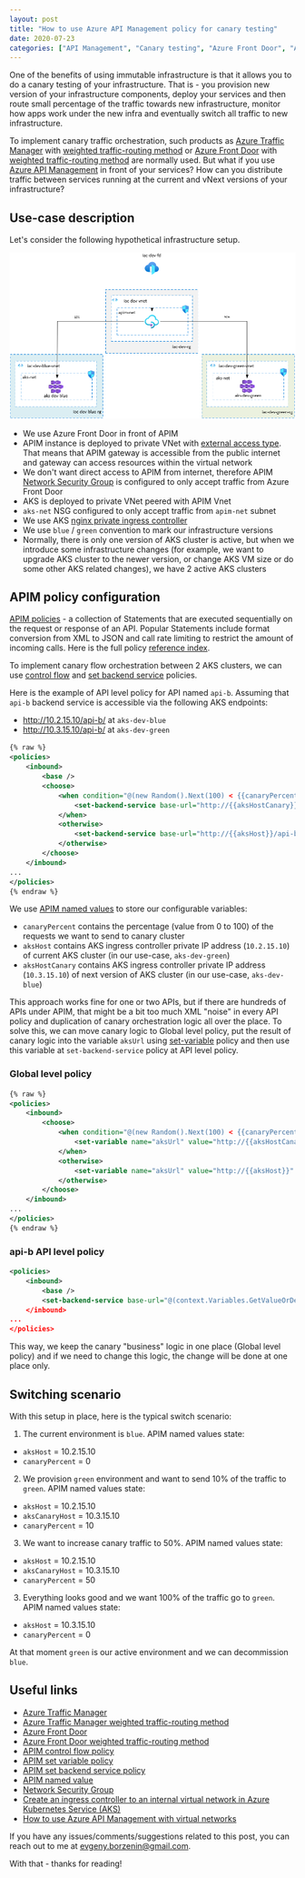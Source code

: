```yaml
---
layout: post
title: "How to use Azure API Management policy for canary testing"
date: 2020-07-23
categories: ["API Management", "Canary testing", "Azure Front Door", "Azure Traffic Manager", "Immutable Infrastructure"]
---
```


One of the benefits of using immutable infrastructure is that it allows you to do a canary testing of your infrastructure. That is - you provision new version of your infrastructure components, deploy your services and then route small percentage of the traffic towards new infrastructure, monitor how apps work under the new infra and eventually switch all traffic to new infrastructure.  

To implement canary traffic orchestration, such products as [Azure Traffic Manager](https://docs.microsoft.com/en-us/azure/traffic-manager/traffic-manager-overview) with [weighted traffic-routing method](https://docs.microsoft.com/en-us/azure/traffic-manager/traffic-manager-routing-methods#weighted) or [Azure Front Door](https://azure.microsoft.com/en-us/services/frontdoor/#overview) with [weighted traffic-routing method](https://docs.microsoft.com/en-us/azure/frontdoor/front-door-routing-methods#weighted) are normally used.
But what if you use [Azure API Management](https://azure.microsoft.com/en-us/services/api-management/) in front of your services? How can you distribute traffic between services running at the current and vNext versions of your infrastructure?

## Use-case description

Let's consider the following hypothetical infrastructure setup.

![use-case](/images/2020-07-25-use-case.png)

* We use Azure Front Door in front of APIM
* APIM instance is deployed to private VNet with [external access type](https://docs.microsoft.com/en-us/azure/api-management/api-management-using-with-vnet). That means that APIM gateway is accessible from the public internet and gateway can access resources within the virtual network
* We don't want direct access to APIM from internet, therefore APIM [Network Security Group](https://docs.microsoft.com/en-us/azure/virtual-network/security-overview) is configured to only accept traffic from Azure Front Door
* AKS is deployed to private VNet peered with APIM Vnet
* `aks-net` NSG configured to only accept traffic from `apim-net` subnet
* We use AKS [nginx private ingress controller](https://docs.microsoft.com/en-us/azure/aks/ingress-internal-ip)
* We use `blue` / `green` convention to mark our infrastructure versions
* Normally, there is only one version of AKS cluster is active, but when we introduce some infrastructure changes (for example, we want to upgrade AKS cluster to the newer version, or change AKS VM size or do some other AKS related changes), we have 2 active AKS clusters

## APIM policy configuration

 [APIM policies](https://docs.microsoft.com/en-us/azure/api-management/api-management-howto-policies) - a collection of Statements that are executed sequentially on the request or response of an API. Popular Statements include format conversion from XML to JSON and call rate limiting to restrict the amount of incoming calls. Here is the full policy [reference index](https://docs.microsoft.com/en-us/azure/api-management/api-management-policies).

To implement canary flow orchestration between 2 AKS clusters, we can use [control flow](https://docs.microsoft.com/en-us/azure/api-management/api-management-advanced-policies#choose) and [set backend service](https://docs.microsoft.com/en-us/azure/api-management/api-management-transformation-policies#SetBackendService) policies.

Here is the example of API level policy for API named `api-b`. Assuming that `api-b` backend service is accessible via the following AKS endpoints:

* http://10.2.15.10/api-b/ at `aks-dev-blue`
* http://10.3.15.10/api-b/ at `aks-dev-green`

```xml
{% raw %}
<policies>
    <inbound>
        <base />
        <choose>
            <when condition="@(new Random().Next(100) < {{canaryPercent}})">
                <set-backend-service base-url="http://{{aksHostCanary}}/api-b/" />
            </when>
            <otherwise>
                <set-backend-service base-url="http://{{aksHost}}/api-b/" />
            </otherwise>
        </choose>
    </inbound>
...
</policies>
{% endraw %}
```

We use [APIM named values](https://docs.microsoft.com/en-us/azure/api-management/api-management-howto-properties) to store our configurable variables:

* `canaryPercent` contains the percentage (value from 0 to 100) of the requests we want to send to canary cluster
* `aksHost` contains AKS ingress controller private IP address (`10.2.15.10`) of current AKS cluster (in our use-case, `aks-dev-green`)
* `aksHostCanary` contains AKS ingress controller private IP address (`10.3.15.10`) of next version of AKS cluster (in our use-case, `aks-dev-blue`)

This approach works fine for one or two APIs, but if there are hundreds of APIs under APIM, that might be a bit too much XML "noise" in every API policy and duplication of canary orchestration logic all over the place. To solve this, we can move canary logic to Global level policy, put the result of canary logic into the variable `aksUrl` using [set-variable](https://docs.microsoft.com/en-us/azure/api-management/api-management-advanced-policies#set-variable) policy and then use this variable at `set-backend-service` policy at API level policy.

### Global level policy

```xml
{% raw %}
<policies>
    <inbound>
        <choose>
            <when condition="@(new Random().Next(100) < {{canaryPercent}})">
                <set-variable name="aksUrl" value="http://{{aksHostCanary}}" />
            </when>
            <otherwise>
                <set-variable name="aksUrl" value="http://{{aksHost}}" />
            </otherwise>
        </choose>
    </inbound>
...
</policies>
{% endraw %}
```

### api-b API level policy

```xml
<policies>
    <inbound>
        <base />
        <set-backend-service base-url="@(context.Variables.GetValueOrDefault<string>("aksUrl") + "/api-b/")" />
    </inbound>
...
</policies>
```

This way, we keep the canary "business" logic in one place (Global level policy) and if we need to change this logic, the change will be done at one place only.

## Switching scenario

With this setup in place, here is the typical switch scenario:

1. The current environment is `blue`. APIM named values state:

* `aksHost` = 10.2.15.10
* `canaryPercent` = 0

2. We provision `green` environment and want to send 10% of the traffic to `green`. APIM named values state:

* `aksHost` = 10.2.15.10
* `aksCanaryHost` = 10.3.15.10
* `canaryPercent` = 10

3. We want to increase canary traffic to 50%. APIM named values state:

* `aksHost` = 10.2.15.10
* `aksCanaryHost` = 10.3.15.10
* `canaryPercent` = 50

3. Everything looks good and we want 100% of the traffic go to `green`. APIM named values state:

* `aksHost` = 10.3.15.10
* `canaryPercent` = 0

At that moment `green` is our active environment and we can decommission `blue`.

## Useful links

* [Azure Traffic Manager](https://docs.microsoft.com/en-us/azure/traffic-manager/traffic-manager-overview)
* [Azure Traffic Manager weighted traffic-routing method](https://docs.microsoft.com/en-us/azure/traffic-manager/traffic-manager-routing-methods#weighted)
* [Azure Front Door](https://azure.microsoft.com/en-us/services/frontdoor/#overview)
* [Azure Front Door weighted traffic-routing method](https://docs.microsoft.com/en-us/azure/frontdoor/front-door-routing-methods#weighted)
* [APIM control flow policy](https://docs.microsoft.com/en-us/azure/api-management/api-management-advanced-policies#choose)
* [APIM set variable policy](https://docs.microsoft.com/en-us/azure/api-management/api-management-advanced-policies#set-variable)
* [APIM set backend service policy](https://docs.microsoft.com/en-us/azure/api-management/api-management-transformation-policies#SetBackendService)
* [APIM named value](https://docs.microsoft.com/en-us/azure/api-management/api-management-howto-properties)
* [Network Security Group](https://docs.microsoft.com/en-us/azure/virtual-network/security-overview)
* [Create an ingress controller to an internal virtual network in Azure Kubernetes Service (AKS)](https://docs.microsoft.com/en-us/azure/aks/ingress-internal-ip)
* [How to use Azure API Management with virtual networks](https://docs.microsoft.com/en-us/azure/api-management/api-management-using-with-vnet)

If you have any issues/comments/suggestions related to this post, you can reach out to me at evgeny.borzenin@gmail.com.

With that - thanks for reading!
